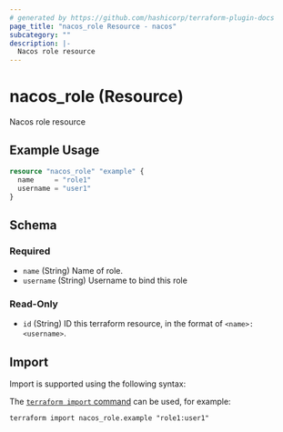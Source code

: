 ```yaml
---
# generated by https://github.com/hashicorp/terraform-plugin-docs
page_title: "nacos_role Resource - nacos"
subcategory: ""
description: |-
  Nacos role resource
---
```


# nacos_role (Resource)

Nacos role resource

## Example Usage

```terraform
resource "nacos_role" "example" {
  name     = "role1"
  username = "user1"
}
```

<!-- schema generated by tfplugindocs -->
## Schema

### Required

- `name` (String) Name of role.
- `username` (String) Username to bind this role

### Read-Only

- `id` (String) ID this terraform resource, in the format of `<name>:<username>`.

## Import

Import is supported using the following syntax:

The [`terraform import` command](https://developer.hashicorp.com/terraform/cli/commands/import) can be used, for example:

```shell
terraform import nacos_role.example "role1:user1"
```
